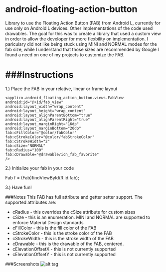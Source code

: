 android-floating-action-button
==============================
Library to use the Floating Action Button (FAB) from Android L, currently for use only on Android L devices.  Other implementations of the code used drawables.  The goal for this was to create a library that used a custom view in order to allow the developer for more flexbility on implementation.  I pariculary did not like being stuck using MINI and NORMAL modes for the fab size, while I understand that those sizes are recommended by Google I found a need on one of my projects to customize the FAB.

###Instructions
==============================

1.) Place the FAB in your relative, linear or frame layout

```
<applico.android_floating_action_button.views.FabView
android:id="@+id/fab_view"
android:layout_width="wrap_content"
android:layout_height="wrap_content"
android:layout_alignParentBottom="true"
android:layout_alignParentRight="true"
android:layout_marginRight="16dp"
android:layout_marginBottom="20dp"
fab:cFillColor="@color/fabColor"
fab:cStrokeColor="@color/fabStrokeColor"
fab:cStrokeWidth="2"
fab:cSize="NORMAL"
fab:cRadius="100"
fab:cDrawable="@drawable/icn_fab_favorite"
/>
```

2.) Initialize your fab in your code

Fab f = (Fab)findViewById(R.id.fab);

3.) Have fun!

###Notes
This FAB has full attribute and getter setter support.  The supported attributes are:
* cRadius - this overrides the cSize attribute for custom sizes
* cSize - this is an enumeration. MINI and NORMAL are supported to enforce Material Design standards
* cFillColor - this is the fill color of the FAB
* cStrokeColor - this is the stroke color of the FAB
* cStrokeWidth - this is the stroke width of the FAB
* cDrawable - this is the drawable of the FAB, centered.
* cElevationOffsetX - this is not currently supported
* cElevationOffsetY - this is not currently supported

###Screenshots
![alt tag](https://raw.githubusercontent.com/applico/android-floating-action-button/master/screenshots/screenshot_gangnam.png?token=2132637__eyJzY29wZSI6IlJhd0Jsb2I6YXBwbGljby9hbmRyb2lkLWZsb2F0aW5nLWFjdGlvbi1idXR0b24vbWFzdGVyL3NjcmVlbnNob3RzL3NjcmVlbnNob3RfZ2FuZ25hbS5wbmciLCJleHBpcmVzIjoxNDA5NDI4MjY1fQ%3D%3D--5f23bbabd099470e917241018ced7a6d943ec49a)
